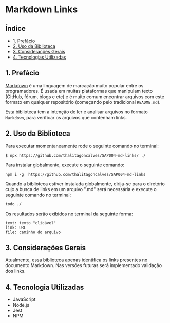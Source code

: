 # Markdown Links

## Índice

* [1. Prefácio](#1-prefácio)
* [2. Uso da Biblioteca](#2-uso-da-biblioteca)
* [3. Considerações Gerais](#3-consideracoes-gerais)
* [4. Tecnologias Utilizadas](#4-tecnologias-utilizadas)

## 1. Prefácio

[Markdown](https://pt.wikipedia.org/wiki/Markdown) é uma linguagem de marcação
muito popular entre os programadores. É usada em muitas plataformas que
manipulam texto (GitHub, fórum, blogs e etc) e é muito comum encontrar arquivos
com este formato em qualquer repositório (começando pelo tradicional
`README.md`).

Esta biblioteca tem a intenção de ler e analisar arquivos no formato
`Markdown`, para verificar os arquivos que contenham links.


## 2. Uso da Biblioteca

Para executar momentaneamente rode o seguinte comando no terminal: 

```$ npx https://github.com/thalitagoncalves/SAP004-md-links/ ./ ```

Para instalar globalmente, execute o seguinte comando:

```npm i -g  https://github.com/thalitagoncalves/SAP004-md-links```

Quando a biblioteca estiver instalada globalmente, dirija-se para o diretório cujo a busca de links em um arquivo ".md" será necessária e execute o seguinte comando no terminal:

```todo ./```

Os resultados serão exibidos no terminal da seguinte forma:

``` 
text: texto "clicável"
link: URL
file: caminho do arquivo
```

## 3. Considerações Gerais
Atualmente, essa biblioteca apenas identifica os links presentes no documento Markdown. Nas versões futuras será implementado validação dos links. 

## 4. Tecnologia Utilizadas

* JavaScript
* Node.js
* Jest
* NPM
